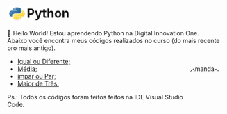 # <img align="top" alt="Amanda-Python" height="35" width="45" src="https://raw.githubusercontent.com/devicons/devicon/master/icons/python/python-original.svg">Python 

<p>👋 Hello World! Estou aprendendo Python na Digital Innovation One. <br>
 Abaixo você encontra meus códigos realizados no curso (do mais recente pro mais antigo).</p> 
 
<ul>
  <li><a href="https://github.com/amandavsadev/Python/blob/main/IgualDiferente.py" target="_blank" rel="external"> Igual ou Diferente;</a></li>
 <img align="right" alt="Amanda-Pic" height="130" style="border-radius:50px;" src="https://github.com/amandavsadev/amandavsadev/raw/main/gif-amanda.png">
  <li><a href="https://github.com/amandavsadev/Python/blob/main/Media.py" target="_blank"> Média;</a></li>
  <li><a href="https://github.com/amandavsadev/Python/blob/main/ImparPar.py" target="_blank"> ímpar ou Par;</a></li>
  <li><a href="https://github.com/amandavsadev/Python/blob/main/MaiorTres.py" target"_blank"> Maior de Três.</a></li>
</ul>

<p> Ps.: Todos os códigos foram feitos feitos na IDE Visual Studio Code. </p>
